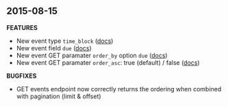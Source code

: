 ## 2015-08-15

**FEATURES**

* New event type `time_block` ([docs]((/rest-api/objects/#eventevent_type)))
* New event field `due` ([docs]((/rest-api/objects/#event)))
* New event GET paramater `order_by` option `due` ([docs]((/rest-api/endpoints/events/#get-events)))
* New event GET paramater `order_asc`: true (default) / false ([docs]((/rest-api/endpoints/events/#get-events)))

**BUGFIXES**

* GET events endpoint now correctly returns the ordering when combined with pagination (limit & offset)